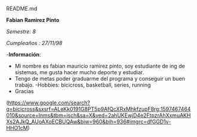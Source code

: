 README.md


**Fabian Ramirez Pinto**

*Semestre: 8*


*Cumpleaños : 27/11/98*

-**Información**:
 - Mi nombre es fabian mauricio ramirez pinto, soy estudiante de ing de sistemas, me gusta hacer mucho deporte y estudiar.
 - Tengo de metas poder graduarme del programa y conseguir un buen trabajo.
 -Hobbies: bicicross, basketball, series, running
 - Gracias
 
 
 (https://www.google.com/search?q=bicicross&sxsrf=ALeKk0191G8PT5p9AfQcXRxMhkfzupF8rg:1597467464010&source=lnms&tbm=isch&sa=X&ved=2ahUKEwjD4e2FtpzrAhXxmuAKHXs2AJkQ_AUoAXoECBUQAw&biw=960&bih=936#imgrc=dfGGD1v-HHO1cM)
 
